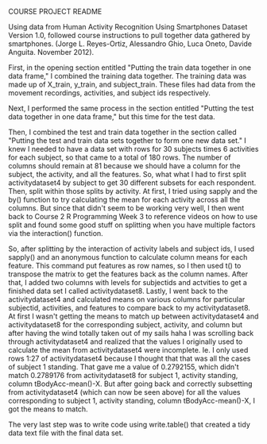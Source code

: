 COURSE PROJECT README 

Using data from Human Activity Recognition Using Smartphones Dataset Version 1.0, followed course instructions to pull together data gathered by smartphones. (Jorge L. Reyes-Ortiz, Alessandro Ghio, Luca Oneto, Davide Anguita. November 2012).

First, in the opening section entitled "Putting the train data together in one data frame," I combined the training data together. The training data was made up of X_train, y_train, and subject_train. These files had data from the movement recordings, activities, and subject ids respectively. 

Next, I performed the same process in the section entitled "Putting the test data together in one data frame," but this time for the test data.

Then, I combined the test and train data together in the section called "Putting the test and train data sets together to form one new data set." I knew I needed to have a data set with rows for 30 subjects times 6 activities for each subject, so that came to a total of 180 rows. The number of columns should remain at 81 because we should have a column for the subject, the activity, and all the features. So, what what I had to first split activitydataset4 by subject to get 30 different subsets for each respondent. Then, split within those splits by activity. At first, I tried using sapply and the by() function to try calculating the mean for each activity across all the columns. But since that didn't seem to be working very well, I then went back to Course 2 R Programming Week 3 to reference videos on how to use split and found some good stuff on splitting when you have multiple factors via the interaction() function.

So, after splitting by the interaction of activity labels and subject ids, I used sapply() and an anonymous function to calculate column means for each feature. This command put features as row names, so I then used t() to transpose the matrix to get the features back as the column names. After that, I added two columns with levels for subjectids and actvities to get a finished data set I called activitydataset8. Lastly, I went back to the activitydataset4 and calculated means on various columns for particular subjectid, activities, and features to compare back to my activitydataset8. At first I wasn't getting the means to match up between activitydataset4 and activitydataset8 for the corresponding subject, activity, and column but after having the wind totally taken out of my sails haha I was scrolling back through activitydataset4 and realized that the values I originally used to calculate the mean from activitydataset4 were incomplete. Ie. I only used rows 1:27 of activitydataset4 because I thought that that was all the cases of subject 1 standing. That gave me a value of 0.2792155, which didn't match 0.2789176 from activitydataset8 for subject 1, activity standing, column tBodyAcc-mean()-X. But after going back and correctly subsetting from activitydataset4 (which can now be seen above) for all the values corresponding to subject 1, activity standing, column tBodyAcc-mean()-X, I got the means to match. 

The very last step was to write code using write.table() that created a tidy data text file with the final data set.
